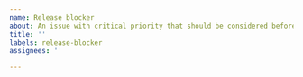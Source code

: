```yaml
---
name: Release blocker
about: An issue with critical priority that should be considered before the next release
title: ''
labels: release-blocker
assignees: ''

---
```



